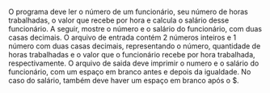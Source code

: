 O programa deve ler o número de um funcionário, seu número de horas trabalhadas, o valor que recebe por hora e calcula o salário desse funcionário. A seguir, mostre o número e o salário do funcionário, com duas casas decimais.
O arquivo de entrada contém 2 números inteiros e 1 número com duas casas decimais, representando o número, quantidade de horas trabalhadas e o valor que o funcionário recebe por hora trabalhada, respectivamente. O arquivo de saida deve imprimir o numero e o salário do funcionário, com um espaço em branco antes e depois da igualdade. No caso do salário, também deve haver um espaço em branco após o $.

